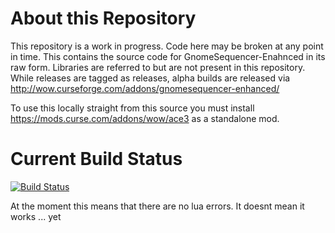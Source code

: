 About this Repository
===================================
This repository is a work in progress.  Code here may be broken at any point in time.  This contains the source code for GnomeSequencer-Enahnced in its raw form.  Libraries are referred to but are not present in this repository.  While releases are tagged as releases, alpha builds are released via http://wow.curseforge.com/addons/gnomesequencer-enhanced/  

To use this locally straight from this source you must install https://mods.curse.com/addons/wow/ace3 as a standalone mod.

Current Build Status
===================================
[![Build Status](https://travis-ci.org/TimothyLuke/GnomeSequenced-Enhanced.svg?branch=master)](https://travis-ci.org/TimothyLuke/GnomeSequenced-Enhanced) 

At the moment this means that there are no lua errors.  It doesnt mean it works ... yet





